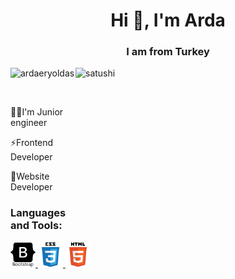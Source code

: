 <h1 align="center">Hi 👋, I'm Arda</h1>
<h3 align="center">I am from Turkey</h3>
<p align="left"> <img src="https://cdn.dribbble.com/users/1162077/screenshots/3848914/programmer.gif" width="400px" height="250px" alt="satushi" align="right"  /> </p>


<p align="left"> <img src="https://komarev.com/ghpvc/?username=ardaeryoldas&label=Profile%20views&color=0e75b6&style=flat" alt="ardaeryoldas" /> </p>

<p align="left"> <a href="https://twitter.com/" target="blank"><img src="https://img.shields.io/twitter/follow/?logo=twitter&style=for-the-badge" alt="" /></a> </p>

<p align="left">
</p>

👨‍💻I'm Junior engineer

⚡Frontend Developer

📄Website Developer

<h3 align="left">Languages and Tools:</h3>
<p align="left"> <a href="https://getbootstrap.com" target="_blank" rel="noreferrer"> <img src="https://raw.githubusercontent.com/devicons/devicon/master/icons/bootstrap/bootstrap-plain-wordmark.svg" alt="bootstrap" width="40" height="40"/> </a> <a href="https://www.w3schools.com/css/" target="_blank" rel="noreferrer"> <img src="https://raw.githubusercontent.com/devicons/devicon/master/icons/css3/css3-original-wordmark.svg" alt="css3" width="40" height="40"/> </a> <a href="https://www.w3.org/html/" target="_blank" rel="noreferrer"> <img src="https://raw.githubusercontent.com/devicons/devicon/master/icons/html5/html5-original-wordmark.svg" alt="html5" width="40" height="40"/> </a> </p>

